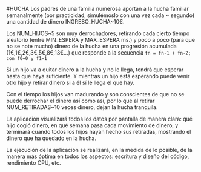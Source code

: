#HUCHA
Los padres de una familia numerosa aportan a la hucha familiar semanalmente (por practicidad, simulémoslo con una vez cada ~ segundo) una cantidad de dinero INGRESO_HUCHA~10€.

Los NUM_HIJOS~5 son muy derrochadores, retirando cada cierto tiempo aleatorio (entre MIN_ESPERA y MAX_ESPERA ms.) y poco a poco (para que no se note mucho) dinero de la hucha en una progresión acumulada (1€,1€,2€,3€,5€,8€,13€...) que responde a la secuencia
`fn = fn-1 + fn-2; con f0=0 y f1=1`

Si un hijo va a quitar dinero a la hucha y no le llega, tendrá que esperar hasta que haya suficiente. Y mientras un hijo está esperando puede venir otro hijo y retirar dinero si a él sí le llega el que hay.

Con el tiempo los hijos van madurando y son conscientes de que no se puede derrochar el dinero así como así, por lo que al retirar NUM_RETIRADAS~10 veces dinero, dejan la hucha tranquila.

La aplicación visualizará todos los datos por pantalla de manera clara: qué hijo cogió dinero, en qué semana pasa cada movimiento de dinero, y terminará cuando todos los hijos hayan hecho sus retiradas, mostrando el dinero que ha quedado en la hucha.

La ejecución de la aplicación se realizará, en la medida de lo posible, de la manera más óptima en todos los aspectos: escritura y diseño del código, rendimiento CPU, etc.